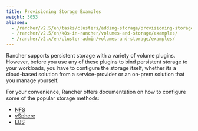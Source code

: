 ```yaml
---
title: Provisioning Storage Examples
weight: 3053
aliases:
  - /rancher/v2.5/en/tasks/clusters/adding-storage/provisioning-storage/
  - /rancher/v2.5/en/k8s-in-rancher/volumes-and-storage/examples/
  - /rancher/v2.x/en/cluster-admin/volumes-and-storage/examples/
---
```


Rancher supports persistent storage with a variety of volume plugins. However, before you use any of these plugins to bind persistent storage to your workloads, you have to configure the storage itself, whether its a cloud-based solution from a service-provider or an on-prem solution that you manage yourself.

For your convenience, Rancher offers documentation on how to configure some of the popular storage methods:

- [NFS](./nfs)
- [vSphere](./vsphere)
- [EBS](./ebs)
